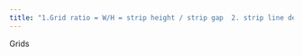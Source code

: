 ```yaml
---
title: "1.Grid ratio = W/H = strip height / strip gap  2. strip line density = 1/(strip gap + strip thickness)  2. Grid is used to reduce scatter-&gt; better image contrast  3. Increases patient dose by the bucky factor  4. increases exposure time (more pt motion)"
---
```

Grids

